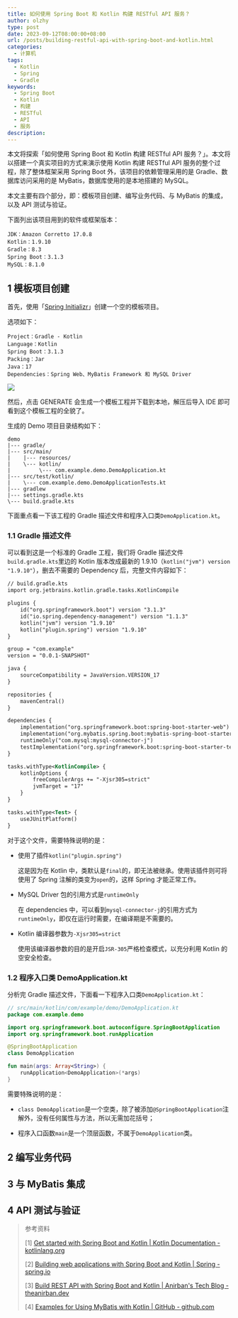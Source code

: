 ```yaml
---
title: 如何使用 Spring Boot 和 Kotlin 构建 RESTful API 服务？
author: olzhy
type: post
date: 2023-09-12T08:00:00+08:00
url: /posts/building-restful-api-with-spring-boot-and-kotlin.html
categories:
  - 计算机
tags:
  - Kotlin
  - Spring
  - Gradle
keywords:
  - Spring Boot
  - Kotlin
  - 构建
  - RESTful
  - API
  - 服务
description:
---
```


本文将探索「如何使用 Spring Boot 和 Kotlin 构建 RESTful API 服务？」。本文将以搭建一个真实项目的方式来演示使用 Kotlin 构建 RESTful API 服务的整个过程，除了整体框架采用 Spring Boot 外，该项目的依赖管理采用的是 Gradle、数据库访问采用的是 MyBatis，数据库使用的是本地搭建的 MySQL。

本文主要有四个部分，即：模板项目创建、编写业务代码、与 MyBatis 的集成，以及 API 测试与验证。

下面列出该项目用到的软件或框架版本：

```text
JDK：Amazon Corretto 17.0.8
Kotlin：1.9.10
Gradle：8.3
Spring Boot：3.1.3
MySQL：8.1.0
```

## 1 模板项目创建

首先，使用「[Spring Initializr](https://start.spring.io/)」创建一个空的模板项目。

选项如下：

```text
Project：Gradle - Kotlin
Language：Kotlin
Spring Boot：3.1.3
Packing：Jar
Java：17
Dependencies：Spring Web、MyBatis Framework 和 MySQL Driver
```

![](https://olzhy.github.io/static/images/uploads/2023/09/start.spring.io.png)

然后，点击 GENERATE 会生成一个模板工程并下载到本地，解压后导入 IDE 即可看到这个模板工程的全貌了。

生成的 Demo 项目目录结构如下：

```text
demo
|--- gradle/
|--- src/main/
|    |--- resources/
|    \--- kotlin/
|         \--- com.example.demo.DemoApplication.kt
|--- src/test/kotlin/
|    \--- com.example.demo.DemoApplicationTests.kt
|--- gradlew
|--- settings.gradle.kts
\--- build.gradle.kts
```

下面重点看一下该工程的 Gradle 描述文件和程序入口类`DemoApplication.kt`。

### 1.1 Gradle 描述文件

可以看到这是一个标准的 Gradle 工程，我们将 Gradle 描述文件`build.gradle.kts`里边的 Kotlin 版本改成最新的 1.9.10（`kotlin("jvm") version "1.9.10"`），删去不需要的 Dependency 后，完整文件内容如下：

```xml
// build.gradle.kts
import org.jetbrains.kotlin.gradle.tasks.KotlinCompile

plugins {
    id("org.springframework.boot") version "3.1.3"
    id("io.spring.dependency-management") version "1.1.3"
    kotlin("jvm") version "1.9.10"
    kotlin("plugin.spring") version "1.9.10"
}

group = "com.example"
version = "0.0.1-SNAPSHOT"

java {
    sourceCompatibility = JavaVersion.VERSION_17
}

repositories {
    mavenCentral()
}

dependencies {
    implementation("org.springframework.boot:spring-boot-starter-web")
    implementation("org.mybatis.spring.boot:mybatis-spring-boot-starter:3.0.2")
    runtimeOnly("com.mysql:mysql-connector-j")
    testImplementation("org.springframework.boot:spring-boot-starter-test")
}

tasks.withType<KotlinCompile> {
    kotlinOptions {
        freeCompilerArgs += "-Xjsr305=strict"
        jvmTarget = "17"
    }
}

tasks.withType<Test> {
    useJUnitPlatform()
}
```

对于这个文件，需要特殊说明的是：

- 使用了插件`kotlin("plugin.spring")`

  这是因为在 Kotlin 中，类默认是`final`的，即无法被继承。使用该插件则可将使用了 Spring 注解的类变为`open`的，这样 Spring 才能正常工作。

- MySQL Driver 包的引用方式是`runtimeOnly`

  在 dependencies 中，可以看到`mysql-connector-j`的引用方式为`runtimeOnly`，即仅在运行时需要，在编译期是不需要的。

- Kotlin 编译器参数为`-Xjsr305=strict`

  使用该编译器参数的目的是开启`JSR-305`严格检查模式，以充分利用 Kotlin 的空安全检查。

### 1.2 程序入口类 DemoApplication.kt

分析完 Gradle 描述文件，下面看一下程序入口类`DemoApplication.kt`：

```kotlin
// src/main/kotlin/com/example/demo/DemoApplication.kt
package com.example.demo

import org.springframework.boot.autoconfigure.SpringBootApplication
import org.springframework.boot.runApplication

@SpringBootApplication
class DemoApplication

fun main(args: Array<String>) {
    runApplication<DemoApplication>(*args)
}
```

需要特殊说明的是：

- `class DemoApplication`是一个空类，除了被添加`@SpringBootApplication`注解外，没有任何属性与方法，所以无需加花括号；

- 程序入口函数`main`是一个顶层函数，不属于`DemoApplication`类。

## 2 编写业务代码

## 3 与 MyBatis 集成

## 4 API 测试与验证

> 参考资料
>
> [1] [Get started with Spring Boot and Kotlin | Kotlin Documentation - kotlinlang.org](https://kotlinlang.org/docs/jvm-get-started-spring-boot.html)
>
> [2] [Building web applications with Spring Boot and Kotlin | Spring - spring.io](https://spring.io/guides/tutorials/spring-boot-kotlin/)
>
> [3] [Build REST API with Spring Boot and Kotlin | Anirban's Tech Blog - theanirban.dev](https://theanirban.dev/build-rest-api-spring-boot-kotlin/)
>
> [4] [Examples for Using MyBatis with Kotlin | GitHub - github.com](https://github.com/jeffgbutler/mybatis-kotlin-examples)
